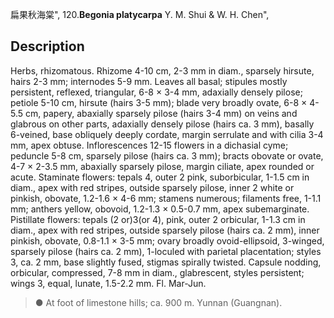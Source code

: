 扁果秋海棠",
120.**Begonia platycarpa** Y. M. Shui & W. H. Chen",

## Description
Herbs, rhizomatous. Rhizome 4-10 cm, 2-3 mm in diam., sparsely hirsute, hairs 2-3 mm; internodes 5-9 mm. Leaves all basal; stipules mostly persistent, reflexed, triangular, 6-8 × 3-4 mm, adaxially densely pilose; petiole 5-10 cm, hirsute (hairs 3-5 mm); blade very broadly ovate, 6-8 × 4-5.5 cm, papery, abaxially sparsely pilose (hairs 3-4 mm) on veins and glabrous on other parts, adaxially densely pilose (hairs ca. 3 mm), basally 6-veined, base obliquely deeply cordate, margin serrulate and with cilia 3-4 mm, apex obtuse. Inflorescences 12-15 flowers in a dichasial cyme; peduncle 5-8 cm, sparsely pilose (hairs ca. 3 mm); bracts obovate or ovate, 4-7 × 2-3.5 mm, abaxially sparsely pilose, margin ciliate, apex rounded or acute. Staminate flowers: tepals 4, outer 2 pink, suborbicular, 1-1.5 cm in diam., apex with red stripes, outside sparsely pilose, inner 2 white or pinkish, obovate, 1.2-1.6 × 4-6 mm; stamens numerous; filaments free, 1-1.1 mm; anthers yellow, obovoid, 1.2-1.3 × 0.5-0.7 mm, apex subemarginate. Pistillate flowers: tepals (2 or)3(or 4), pink, outer 2 orbicular, 1-1.3 cm in diam., apex with red stripes, outside sparsely pilose (hairs ca. 2 mm), inner pinkish, obovate, 0.8-1.1 × 3-5 mm; ovary broadly ovoid-ellipsoid, 3-winged, sparsely pilose (hairs ca. 2 mm), 1-loculed with parietal placentation; styles 3, ca. 2 mm, base slightly fused, stigmas spirally twisted. Capsule nodding, orbicular, compressed, 7-8 mm in diam., glabrescent, styles persistent; wings 3, equal, lunate, 1.5-2.2 mm. Fl. Mar-Jun.

> ● At foot of limestone hills; ca. 900 m. Yunnan (Guangnan).
